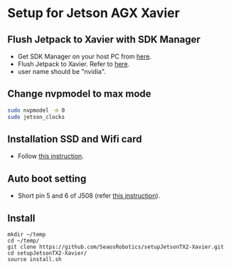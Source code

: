 # Setup for Jetson AGX Xavier

## Flush Jetpack to Xavier with SDK Manager
- Get SDK Manager on your host PC from [here](https://developer.nvidia.com/embedded/downloads).
- Flush Jetpack to Xavier. Refer to [here](https://docs.nvidia.com/sdk-manager/install-with-sdkm-jetson/index.html).
- user name should be "nvidia".

## Change nvpmodel to max mode
```bash
sudo nvpmodel -m 0
sudo jetson_clocks
```

## Installation SSD and Wifi card
- Follow [this instruction](https://medium.com/@ramin.nabati/installing-an-nvme-ssd-drive-on-nvidia-jetson-xavier-37183c948978).

## Auto boot setting
- Short pin 5 and 6 of J508 (refer [this instruction](https://devtalk.nvidia.com/default/topic/1044812/jetson-agx-xavier/auto-power-on-shows-logo-then-dies-/)).

## Install
```
mkdir ~/temp
cd ~/temp/
git clone https://github.com/SeaosRobotics/setupJetsonTX2-Xavier.git
cd setupJetsonTX2-Xavier/
source install.sh
```